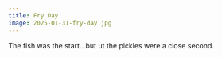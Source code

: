 ```yaml
---
title: Fry Day
image: 2025-01-31-fry-day.jpg
---
```


The fish was the start...but ut the pickles were a close second.

<!--more-->
